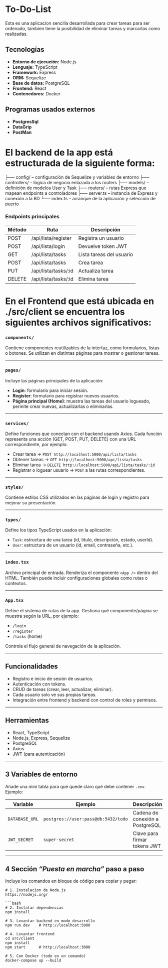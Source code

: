 # To-Do-List
Esta es una aplicacion sencilla desarrollada para crear tareas para ser ordenado, tambien tiene la posibilidad de eliminar tareas y marcarlas como realizadas.

## Tecnologías

- **Entorno de ejecución:** Node.js  
- **Lenguaje:** TypeScript  
- **Framework:** Express  
- **ORM:** Sequelize  
- **Base de datos:** PostgreSQL  
- **Frontend:** React  
- **Contenedores:** Docker  


## Programas usados externos 

- **PostgresSql**
- **DataGrip**
- **PostMan**

# El backend de la app está estructurada de la siguiente forma: 

├── config/ – configuración de Sequelize y variables de entorno
├── controllers/ – lógica de negocio enlazada a los routers
├── models/ – definición de modelos User y Task
├── routers/ – rutas Express que mapean endpoints a controladores
├── server.ts – instancia de Express y conexión a la BD
└── index.ts – arranque de la aplicación y selección de puerto

### Endpoints principales

| Método | Ruta | Descripción |
|--------|------|-------------|
| POST   | /api/lista/register | Registra un usuario |
| POST   | /api/lista/login    | Devuelve token JWT |
| GET    | /api/lista/tasks    | Lista tareas del usuario |
| POST   | /api/lista/tasks    | Crea tarea |
| PUT    | /api/lista/tasks/:id| Actualiza tarea |
| DELETE | /api/lista/tasks/:id| Elimina tarea |

# En el Frontend que está ubicada en ./src/client se encuentra los siguientes archivos significativos:

### `components/`
Contiene componentes reutilizables de la interfaz, como formularios, listas o botones. Se utilizan en distintas páginas para mostrar o gestionar tareas.

---

### `pages/`
Incluye las páginas principales de la aplicación:
- **Login**: formulario para iniciar sesión.
- **Register**: formulario para registrar nuevos usuarios.
- **Página principal (Home)**: muestra las tareas del usuario logueado, permite crear nuevas, actualizarlas o eliminarlas.

---

### `services/`
Define funciones que conectan con el backend usando Axios. Cada función representa una acción (GET, POST, PUT, DELETE) con una URL correspondiente, por ejemplo:
- Crear tarea → `POST http://localhost:5000/api/lista/tasks`
- Obtener tareas → `GET http://localhost:5000/api/lista/tasks`
- Eliminar tarea → `DELETE http://localhost:5000/api/lista/tasks/:id`
- Registrar o loguear usuario → `POST` a las rutas correspondientes.

---

### `styles/`
Contiene estilos CSS utilizados en las páginas de login y registro para mejorar su presentación.

---

### `types/`
Define los tipos TypeScript usados en la aplicación:
- `Task`: estructura de una tarea (id, título, descripción, estado, userId).
- `User`: estructura de un usuario (id, email, contraseña, etc.).


---

### `index.tsx`
Archivo principal de entrada. Renderiza el componente `<App />` dentro del HTML. También puede incluir configuraciones globales como rutas o contextos.

---

### `App.tsx`
Define el sistema de rutas de la app. Gestiona qué componente/página se muestra según la URL, por ejemplo:
- `/login`
- `/register`
- `/tasks` (home)

Controla el flujo general de navegación de la aplicación.

---

## Funcionalidades
- Registro e inicio de sesión de usuarios.
- Autenticación con tokens.
- CRUD de tareas (crear, leer, actualizar, eliminar).
- Cada usuario solo ve sus propias tareas.
- Integración entre frontend y backend con control de roles y permisos.

---

## Herramientas
- React, TypeScript
- Node.js, Express, Sequelize
- PostgreSQL
- Axios
- JWT (para autenticación)


---

## 3 Variables de entorno
Añade una mini tabla para que quede claro qué debe contener `.env`. Ejemplo:

| Variable | Ejemplo | Descripción |
|----------|---------|-------------|
| `DATABASE_URL` | `postgres://user:pass@db:5432/todo` | Cadena de conexión a PostgreSQL |
| `JWT_SECRET` | `super-secret` | Clave para firmar tokens JWT |

---

## 4 Sección _“Puesta en marcha”_ paso a paso
Incluye los comandos en bloque de código para copiar y pegar:

```Node
# 1. Instalacion de Node.js
https://nodejs.org/

```bash
# 2. Instalar dependencias
npm install

# 3. Levantar backend en modo desarrollo
npm run dev    # http://localhost:5000

# 4. Levantar frontend
cd src/client
npm install
npm start      # http://localhost:3000

# 5. Con Docker (todo en un comando)
docker-compose up --build
